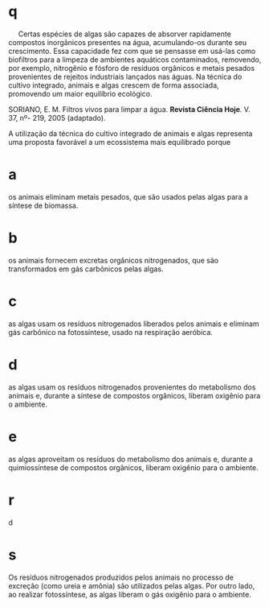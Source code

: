 # q
     Certas espécies de algas são capazes de absorver rapidamente compostos inorgânicos presentes na água, acumulando-os durante seu crescimento. Essa capacidade fez com que se pensasse em usá-las como biofiltros para a limpeza de ambientes aquáticos contaminados, removendo, por exemplo, nitrogênio e fósforo de resíduos orgânicos e metais pesados provenientes de rejeitos industriais lançados nas águas. Na técnica do cultivo integrado, animais e algas crescem de forma associada, promovendo um maior equilíbrio ecológico.

SORIANO, E. M. Filtros vivos para limpar a água. **Revista Ciência Hoje**. V. 37, nº- 219, 2005 (adaptado).

A utilização da técnica do cultivo integrado de animais e algas representa uma proposta favorável a um ecossistema mais equilibrado porque

# a
os animais eliminam metais pesados, que são usados pelas algas para a síntese de biomassa.

# b
os animais fornecem excretas orgânicos nitrogenados, que são transformados em gás carbônicos pelas algas.

# c
as algas usam os resíduos nitrogenados liberados pelos animais e eliminam gás carbônico na fotossíntese, usado na respiração aeróbica.

# d
as algas usam os resíduos nitrogenados provenientes do metabolismo dos animais e, durante a síntese de compostos orgânicos, liberam oxigênio para o ambiente.

# e
as algas aproveitam os resíduos do metabolismo dos animais e, durante a quimiossíntese de compostos orgânicos, liberam oxigênio para o ambiente.

# r
d

# s
Os resíduos nitrogenados produzidos pelos animais no processo de excreção (como ureia e amônia) são utilizados pelas algas. Por outro lado, ao realizar fotossíntese, as algas liberam o gás oxigênio para o ambiente.
